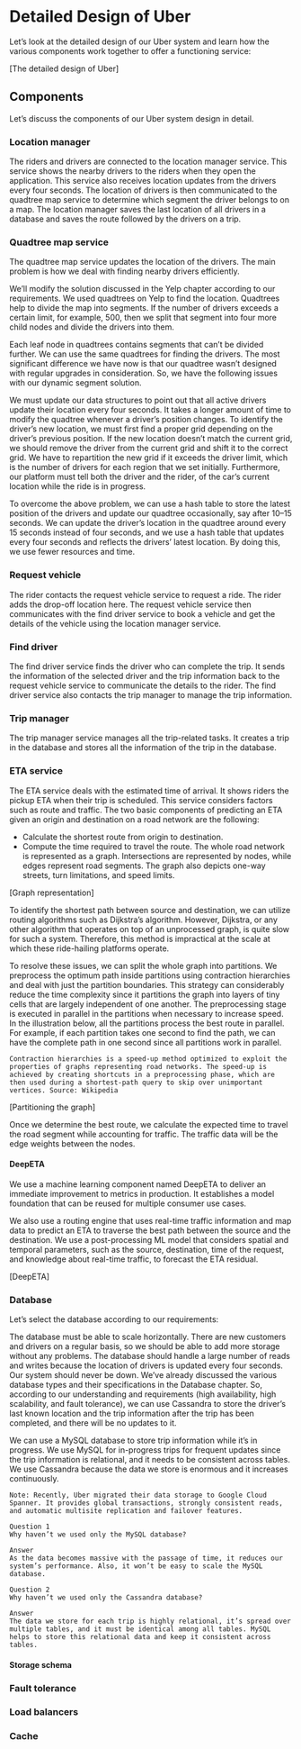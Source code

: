 # Detailed Design of Uber
Let’s look at the detailed design of our Uber system and learn how the various components work together to offer a functioning service:

[The detailed design of Uber]

## Components
Let’s discuss the components of our Uber system design in detail.


### Location manager
The riders and drivers are connected to the location manager service. This service shows the nearby drivers to the riders when they open the application. This service also receives location updates from the drivers every four seconds. The location of drivers is then communicated to the quadtree map service to determine which segment the driver belongs to on a map. The location manager saves the last location of all drivers in a database and saves the route followed by the drivers on a trip.

### Quadtree map service
The quadtree map service updates the location of the drivers. The main problem is how we deal with finding nearby drivers efficiently.

We’ll modify the solution discussed in the Yelp chapter according to our requirements. We used quadtrees on Yelp to find the location. Quadtrees help to divide the map into segments. If the number of drivers exceeds a certain limit, for example, 500, then we split that segment into four more child nodes and divide the drivers into them.

Each leaf node in quadtrees contains segments that can’t be divided further. We can use the same quadtrees for finding the drivers. The most significant difference we have now is that our quadtree wasn’t designed with regular upgrades in consideration. So, we have the following issues with our dynamic segment solution.

We must update our data structures to point out that all active drivers update their location every four seconds. It takes a longer amount of time to modify the quadtree whenever a driver’s position changes. To identify the driver’s new location, we must first find a proper grid depending on the driver’s previous position. If the new location doesn’t match the current grid, we should remove the driver from the current grid and shift it to the correct grid. We have to repartition the new grid if it exceeds the driver limit, which is the number of drivers for each region that we set initially. Furthermore, our platform must tell both the driver and the rider, of the car’s current location while the ride is in progress.

To overcome the above problem, we can use a hash table to store the latest position of the drivers and update our quadtree occasionally, say after 10–15 seconds. We can update the driver’s location in the quadtree around every 15 seconds instead of four seconds, and we use a hash table that updates every four seconds and reflects the drivers’ latest location. By doing this, we use fewer resources and time.

### Request vehicle
The rider contacts the request vehicle service to request a ride. The rider adds the drop-off location here. The request vehicle service then communicates with the find driver service to book a vehicle and get the details of the vehicle using the location manager service.

### Find driver
The find driver service finds the driver who can complete the trip. It sends the information of the selected driver and the trip information back to the request vehicle service to communicate the details to the rider. The find driver service also contacts the trip manager to manage the trip information.

### Trip manager
The trip manager service manages all the trip-related tasks. It creates a trip in the database and stores all the information of the trip in the database.

### ETA service
The ETA service deals with the estimated time of arrival. It shows riders the pickup ETA when their trip is scheduled. This service considers factors such as route and traffic. The two basic components of predicting an ETA given an origin and destination on a road network are the following:

- Calculate the shortest route from origin to destination.
- Compute the time required to travel the route.
The whole road network is represented as a graph. Intersections are represented by nodes, while edges represent road segments. The graph also depicts one-way streets, turn limitations, and speed limits.

[Graph representation]

To identify the shortest path between source and destination, we can utilize routing algorithms such as Dijkstra’s algorithm. However, Dijkstra, or any other algorithm that operates on top of an unprocessed graph, is quite slow for such a system. Therefore, this method is impractical at the scale at which these ride-hailing platforms operate.

To resolve these issues, we can split the whole graph into partitions. We preprocess the optimum path inside partitions using contraction hierarchies and deal with just the partition boundaries. This strategy can considerably reduce the time complexity since it partitions the graph into layers of tiny cells that are largely independent of one another. The preprocessing stage is executed in parallel in the partitions when necessary to increase speed. In the illustration below, all the partitions process the best route in parallel. For example, if each partition takes one second to find the path, we can have the complete path in one second since all partitions work in parallel.

```
Contraction hierarchies is a speed-up method optimized to exploit the properties of graphs representing road networks. The speed-up is achieved by creating shortcuts in a preprocessing phase, which are then used during a shortest-path query to skip over unimportant vertices. Source: Wikipedia
```

[Partitioning the graph]

Once we determine the best route, we calculate the expected time to travel the road segment while accounting for traffic. The traffic data will be the edge weights between the nodes.

#### DeepETA
We use a machine learning component named DeepETA to deliver an immediate improvement to metrics in production. It establishes a model foundation that can be reused for multiple consumer use cases.

We also use a routing engine that uses real-time traffic information and map data to predict an ETA to traverse the best path between the source and the destination. We use a post-processing ML model that considers spatial and temporal parameters, such as the source, destination, time of the request, and knowledge about real-time traffic, to forecast the ETA residual.

[DeepETA]

### Database
Let’s select the database according to our requirements:

The database must be able to scale horizontally. There are new customers and drivers on a regular basis, so we should be able to add more storage without any problems.
The database should handle a large number of reads and writes because the location of drivers is updated every four seconds.
Our system should never be down.
We’ve already discussed the various database types and their specifications in the Database chapter. So, according to our understanding and requirements (high availability, high scalability, and fault tolerance), we can use Cassandra to store the driver’s last known location and the trip information after the trip has been completed, and there will be no updates to it.

We can use a MySQL database to store trip information while it’s in progress. We use MySQL for in-progress trips for frequent updates since the trip information is relational, and it needs to be consistent across tables. We use Cassandra because the data we store is enormous and it increases continuously.
```
Note: Recently, Uber migrated their data storage to Google Cloud Spanner. It provides global transactions, strongly consistent reads, and automatic multisite replication and failover features.
```

```
Question 1
Why haven’t we used only the MySQL database?

Answer
As the data becomes massive with the passage of time, it reduces our system’s performance. Also, it won’t be easy to scale the MySQL database.
```

```
Question 2
Why haven’t we used only the Cassandra database?

Answer
The data we store for each trip is highly relational, it’s spread over multiple tables, and it must be identical among all tables. MySQL helps to store this relational data and keep it consistent across tables.
```
#### Storage schema
### Fault tolerance
### Load balancers
### Cache
